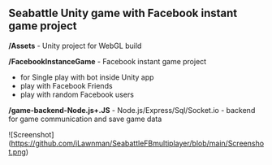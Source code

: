 ## Seabattle Unity game with Facebook instant game project
 
**/Assets** - Unity project for WebGL build

**/FacebookInstanceGame** - Facebook instant game project
* for Single play with bot inside Unity app
* play with Facebook Friends
* play with random Facebook users

**/game-backend-Node.js+.JS** - Node.js/Express/Sql/Socket.io - backend for game communication and save game data

![Screenshot]
(https://github.com/iLawnman/SeabattleFBmultiplayer/blob/main/Screenshot.png)
